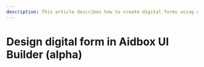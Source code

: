 ```yaml
---
description: This article describes how to create digital forms using Aidbox UI Builder
---
```


# Design digital form in Aidbox UI Builder (alpha)

